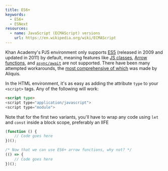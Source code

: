 ```yaml
---
title: ES6+
keywords:
  - ES6+
  - ESNext
resources:
  - name: JavaScript (ECMAScript) versions
    url: https://en.wikipedia.org/wiki/ECMAScript
---
```


Khan Academy's PJS environment only supports [ES5](https://www.w3schools.com/js/js_es5.asp) (released in 2009 and updated in 2011) by default, meaning features like [JS classes](https://developer.mozilla.org/en-US/docs/Web/JavaScript/Reference/Classes), [Arrow functions](https://developer.mozilla.org/en-US/docs/Web/JavaScript/Reference/Functions/Arrow_functions), and [`async/await`](https://developer.mozilla.org/en-US/docs/Web/JavaScript/Reference/Statements/async_function) are not supported. There have been many attempted workarounds, the [most comprehensive of which](https://www.khanacademy.org/computer-programming/-/4972461264257024) was made by Aliquis.

In the HTML environment, it's as easy as adding the attribute `type` to your `<script>` tags. Any of the following will work:

```html
<script type>
<script type="application/javascript">
<script type="module">
```

Note that for the first two variants, you'll have to wrap any code using `let` and `const` inside a block scope, preferably an IIFE
```js
(function () {
    // Code goes here
})();

/* Now that we can use ES6+ arrow functions, why not? */
(() => {
    // Code goes here
})();
```